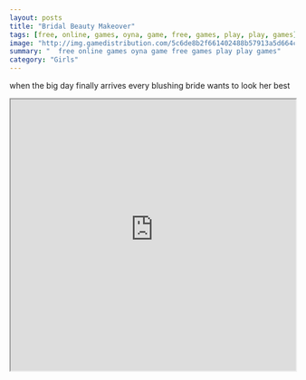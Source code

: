 ```yaml
---
layout: posts
title: "Bridal Beauty Makeover"
tags: [free, online, games, oyna, game, free, games, play, play, games]
image: "http://img.gamedistribution.com/5c6de8b2f661402488b57913a5d664c0.jpg"
summary: "  free online games oyna game free games play play games"
category: "Girls"
---
```


when the big day finally arrives every blushing bride wants to look her best

<iframe width="100%" height="480px;" src="http://flash.gamedistribution.com?game=5c6de8b2f661402488b57913a5d664c0"></iframe>